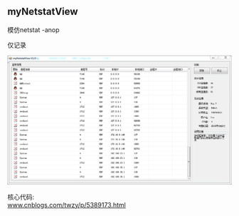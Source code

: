 ## myNetstatView

模仿netstat -anop  

仅记录  


![](https://raw.githubusercontent.com/Teaing/myNetstatView/master/view.png)  

核心代码:  
www.cnblogs.com/twzy/p/5389173.html
